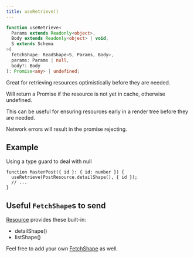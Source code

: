 ```yaml
---
title: useRetrieve()
---
```

```typescript
function useRetrieve<
  Params extends Readonly<object>,
  Body extends Readonly<object> | void,
  S extends Schema
>(
  fetchShape: ReadShape<S, Params, Body>,
  params: Params | null,
  body?: Body
): Promise<any> | undefined;
```

Great for retrieving resources optimistically before they are needed.

Will return a Promise if the resource is not yet in cache, otherwise undefined.

This can be useful for ensuring resources early in a render tree before they are needed.

Network errors will result in the promise rejecting.

## Example

Using a type guard to deal with null

```tsx
function MasterPost({ id }: { id: number }) {
  useRetrieve(PostResource.detailShape(), { id });
  // ...
}
```

## Useful `FetchShape`s to send

[Resource](./Resource.md#provided-and-overridable-methods) provides these built-in:

- detailShape()
- listShape()

Feel free to add your own [FetchShape](./FetchShape.md) as well.
